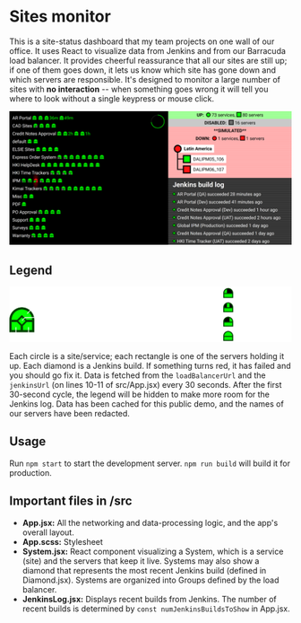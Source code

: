 # Sites monitor

This is a site-status dashboard that my team projects on one wall of our office. It uses React to visualize data from Jenkins and from our Barracuda load balancer. It provides cheerful reassurance that all our sites are still up; if one of them goes down, it lets us know which site has gone down and which servers are responsible. It's designed to monitor a large number of sites with **no interaction** -- when something goes wrong it will tell you where to look without a single keypress or mouse click.

![Demo](demo.png)

## Legend

![Legend](public/legend.svg)

Each circle is a site/service; each rectangle is one of the servers holding it up. Each diamond is a Jenkins build. If something turns red, it has failed and you should go fix it. Data is fetched from the `loadBalancerUrl` and the `jenkinsUrl` (on lines 10-11 of src/App.jsx) every 30 seconds. After the first 30-second cycle, the legend will be hidden to make more room for the Jenkins log. Data has been cached for this public demo, and the names of our servers have been redacted.

## Usage

Run `npm start` to start the development server. `npm run build` will build it for production.

## Important files in /src

- **App.jsx:** All the networking and data-processing logic, and the app's overall layout.
- **App.scss:** Stylesheet
- **System.jsx:** React component visualizing a System, which is a service (site) and the servers that keep it live. Systems may also show a diamond that represents the most recent Jenkins build (defined in Diamond.jsx). Systems are organized into Groups defined by the load balancer.
- **JenkinsLog.jsx:** Displays recent builds from Jenkins. The number of recent builds is determined by `const numJenkinsBuildsToShow` in App.jsx.
